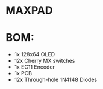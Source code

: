 # MAXPAD

# BOM:
- 1x 128x64 OLED
- 12x Cherry MX switches
- 1x EC11 Encoder
- 1x PCB
- 12x Through-hole 1N4148 Diodes
